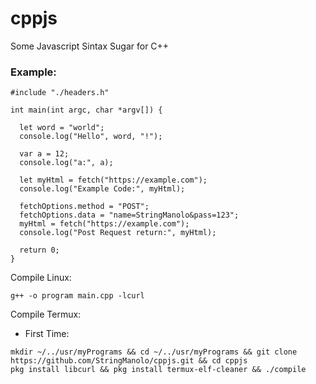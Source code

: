 # cppjs
Some Javascript Sintax Sugar for C++

### Example:
```
#include "./headers.h"

int main(int argc, char *argv[]) {

  let word = "world";
  console.log("Hello", word, "!");

  var a = 12;
  console.log("a:", a);

  let myHtml = fetch("https://example.com");
  console.log("Example Code:", myHtml);

  fetchOptions.method = "POST";
  fetchOptions.data = "name=StringManolo&pass=123";
  myHtml = fetch("https://example.com");
  console.log("Post Request return:", myHtml);

  return 0;
}
```
  
Compile Linux:  
```
g++ -o program main.cpp -lcurl
```
  
Compile Termux:  
+ First Time:
```
mkdir ~/../usr/myPrograms && cd ~/../usr/myPrograms && git clone https://github.com/StringManolo/cppjs.git && cd cppjs
pkg install libcurl && pkg install termux-elf-cleaner && ./compile
```


